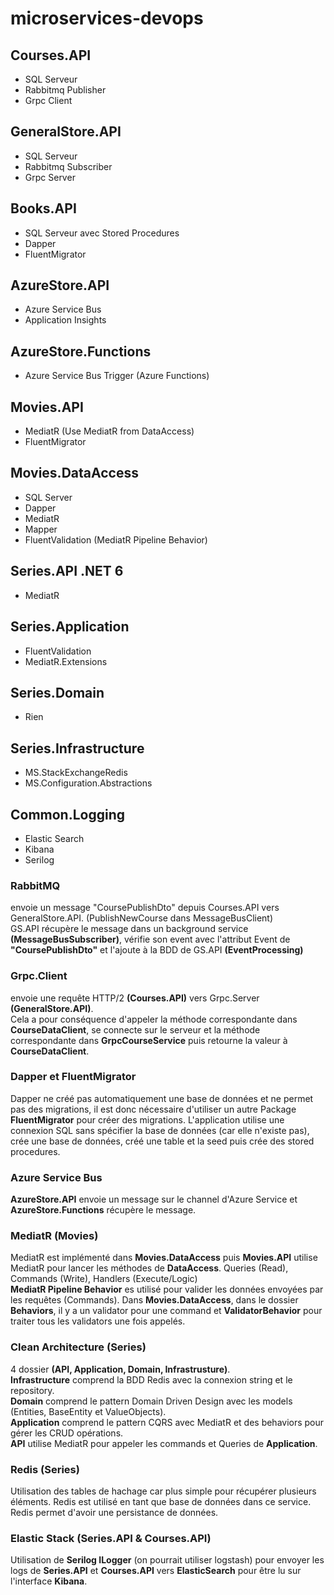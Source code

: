 # microservices-devops

## Courses.API
  - SQL Serveur
  - Rabbitmq Publisher
  - Grpc Client

## GeneralStore.API
  - SQL Serveur
  - Rabbitmq Subscriber
  - Grpc Server
 
## Books.API
  - SQL Serveur avec Stored Procedures
  - Dapper
  - FluentMigrator

## AzureStore.API
  - Azure Service Bus
  - Application Insights

## AzureStore.Functions
  - Azure Service Bus Trigger (Azure Functions)

## Movies.API
  - MediatR (Use MediatR from DataAccess)
  - FluentMigrator

## Movies.DataAccess
  - SQL Server
  - Dapper
  - MediatR
  - Mapper
  - FluentValidation (MediatR Pipeline Behavior)

## Series.API .NET 6
  - MediatR
## Series.Application
  - FluentValidation
  - MediatR.Extensions
## Series.Domain
  - Rien
## Series.Infrastructure
  - MS.StackExchangeRedis
  - MS.Configuration.Abstractions

 ## Common.Logging
  - Elastic Search
  - Kibana
  - Serilog

### RabbitMQ <br>
envoie un message "CoursePublishDto" depuis Courses.API vers GeneralStore.API. (PublishNewCourse dans MessageBusClient) <br>
GS.API récupère le message dans un background service <b>(MessageBusSubscriber)</b>, vérifie son event avec l'attribut Event de <b>"CoursePublishDto"</b> et l'ajoute à la BDD de GS.API <b>(EventProcessing)</b>

### Grpc.Client <br>
envoie une requête HTTP/2 <b>(Courses.API)</b> vers Grpc.Server <b>(GeneralStore.API)</b>. <br>
Cela a pour conséquence d'appeler la méthode correspondante dans <b>CourseDataClient</b>, se connecte sur le serveur et la méthode correspondante dans <b>GrpcCourseService</b> puis retourne la valeur à <b>CourseDataClient</b>.

### Dapper et FluentMigrator <br>
Dapper ne créé pas automatiquement une base de données et ne permet pas des migrations, il est donc nécessaire d'utiliser un autre Package <b>FluentMigrator</b> pour créer des migrations. L'application utilise une connexion SQL sans spécifier la base de données (car elle n'existe pas), crée une base de données, créé une table et la seed puis crée des stored procedures.

### Azure Service Bus <br>
<b>AzureStore.API</b> envoie un message sur le channel d'Azure Service et <b>AzureStore.Functions</b> récupère le message.

### MediatR (Movies) <br>
MediatR est implémenté dans <b>Movies.DataAccess</b> puis <b>Movies.API</b> utilise MediatR pour lancer les méthodes de <b>DataAccess</b>.
Queries (Read), Commands (Write), Handlers (Execute/Logic) <br>
<b>MediatR Pipeline Behavior</b> es utilisé pour valider les données envoyées par les requêtes (Commands). Dans <b>Movies.DataAccess</b>, dans le dossier <b>Behaviors</b>, il y a un validator pour une command et <b>ValidatorBehavior</b> pour traiter tous les validators une fois appelés.

### Clean Architecture (Series)
4 dossier <b>(API, Application, Domain, Infrastrusture)</b>. <br>
<b>Infrastructure</b> comprend la BDD Redis avec la connexion string et le repository. <br>
<b>Domain</b> comprend le pattern Domain Driven Design avec les models (Entities, BaseEntity et ValueObjects). <br>
<b>Application</b> comprend le pattern CQRS avec MediatR et des behaviors pour gérer les CRUD opérations. <br>
<b>API</b> utilise MediatR pour appeler les commands et Queries de <b>Application</b>.

### Redis (Series)
Utilisation des tables de hachage car plus simple pour récupérer plusieurs éléments. Redis est utilisé en tant que base de données dans ce service. Redis permet d'avoir une persistance de données.

### Elastic Stack (Series.API & Courses.API)
Utilisation de <b>Serilog ILogger</b> (on pourrait utiliser logstash) pour envoyer les logs de <b>Series.API</b> et <b>Courses.API</b> vers <b>ElasticSearch</b> pour être lu sur l'interface <b>Kibana</b>.
